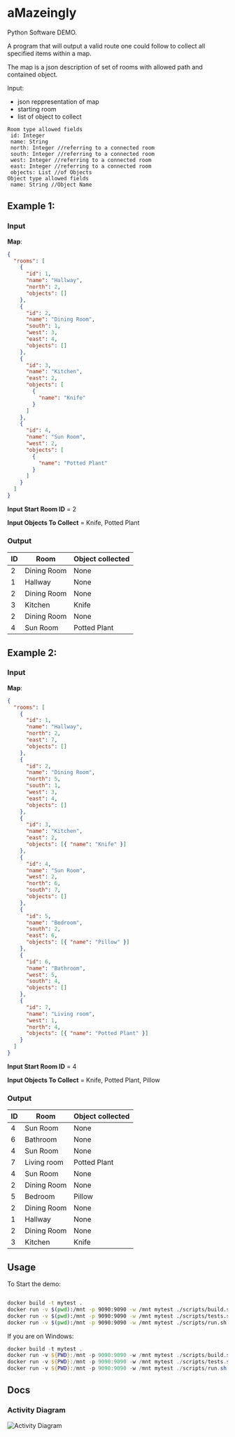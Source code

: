 # aMazeingly

Python Software DEMO.

A program that will output a valid route one could follow to collect all specified items within a map.

The map is a json description of set of
rooms with allowed path and contained object.

Input:

- json reppresentation of map
- starting room
- list of object to collect

```text
Room type allowed fields
 id: Integer
 name: String
 north: Integer //referring to a connected room
 south: Integer //referring to a connected room
 west: Integer //referring to a connected room
 east: Integer //referring to a connected room
 objects: List //of Objects
Object type allowed fields
 name: String //Object Name
```

## Example 1:

### Input

**Map**:

```json
{
  "rooms": [
    {
      "id": 1,
      "name": "Hallway",
      "north": 2,
      "objects": []
    },
    {
      "id": 2,
      "name": "Dining Room",
      "south": 1,
      "west": 3,
      "east": 4,
      "objects": []
    },
    {
      "id": 3,
      "name": "Kitchen",
      "east": 2,
      "objects": [
        {
          "name": "Knife"
        }
      ]
    },
    {
      "id": 4,
      "name": "Sun Room",
      "west": 2,
      "objects": [
        {
          "name": "Potted Plant"
        }
      ]
    }
  ]
}
```

**Input Start Room ID** = 2

**Input Objects To Collect** = Knife, Potted Plant

### Output

| ID  | Room        | Object collected |
| --- | ----------- | ---------------- |
| 2   | Dining Room | None             |
| 1   | Hallway     | None             |
| 2   | Dining Room | None             |
| 3   | Kitchen     | Knife            |
| 2   | Dining Room | None             |
| 4   | Sun Room    | Potted Plant     |

## Example 2:

### Input

**Map**:

```json
{
  "rooms": [
    {
      "id": 1,
      "name": "Hallway",
      "north": 2,
      "east": 7,
      "objects": []
    },
    {
      "id": 2,
      "name": "Dining Room",
      "north": 5,
      "south": 1,
      "west": 3,
      "east": 4,
      "objects": []
    },
    {
      "id": 3,
      "name": "Kitchen",
      "east": 2,
      "objects": [{ "name": "Knife" }]
    },
    {
      "id": 4,
      "name": "Sun Room",
      "west": 2,
      "north": 6,
      "south": 7,
      "objects": []
    },
    {
      "id": 5,
      "name": "Bedroom",
      "south": 2,
      "east": 6,
      "objects": [{ "name": "Pillow" }]
    },
    {
      "id": 6,
      "name": "Bathroom",
      "west": 5,
      "south": 4,
      "objects": []
    },
    {
      "id": 7,
      "name": "Living room",
      "west": 1,
      "north": 4,
      "objects": [{ "name": "Potted Plant" }]
    }
  ]
}
```

**Input Start Room ID** = 4

**Input Objects To Collect** = Knife, Potted Plant, Pillow

### Output

| ID  | Room        | Object collected |
| --- | ----------- | ---------------- |
| 4   | Sun Room    | None             |
| 6   | Bathroom    | None             |
| 4   | Sun Room    | None             |
| 7   | Living room | Potted Plant     |
| 4   | Sun Room    | None             |
| 2   | Dining Room | None             |
| 5   | Bedroom     | Pillow           |
| 2   | Dining Room | None             |
| 1   | Hallway     | None             |
| 2   | Dining Room | None             |
| 3   | Kitchen     | Knife            |

## Usage

To Start the demo:

```sh

docker build -t mytest .
docker run -v $(pwd):/mnt -p 9090:9090 -w /mnt mytest ./scripts/build.sh
docker run -v $(pwd):/mnt -p 9090:9090 -w /mnt mytest ./scripts/tests.sh
docker run -v $(pwd):/mnt -p 9090:9090 -w /mnt mytest ./scripts/run.sh

```

If you are on Windows:

```powershell
docker build -t mytest .
docker run -v ${PWD}:/mnt -p 9090:9090 -w /mnt mytest ./scripts/build.sh
docker run -v ${PWD}:/mnt -p 9090:9090 -w /mnt mytest ./scripts/tests.sh
docker run -v ${PWD}:/mnt -p 9090:9090 -w /mnt mytest ./scripts/run.sh
```

## Docs

### Activity Diagram

![Activity Diagram](doc/amaze_flow.svg)
